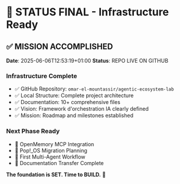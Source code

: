 # 🎯 STATUS FINAL - Infrastructure Ready

## ✅ MISSION ACCOMPLISHED

**Date**: 2025-06-06T12:53:19+01:00
**Status**: REPO LIVE ON GITHUB

### Infrastructure Complete
- ✅ GitHub Repository: `omar-el-mountassir/agentic-ecosystem-lab`
- ✅ Local Structure: Complete project architecture
- ✅ Documentation: 10+ comprehensive files
- ✅ Vision: Framework d'orchestration IA clearly defined
- ✅ Mission: Roadmap and milestones established

### Next Phase Ready
- 🚀 OpenMemory MCP Integration
- 🚀 Pop!_OS Migration Planning  
- 🚀 First Multi-Agent Workflow
- 🚀 Documentation Transfer Complete

**The foundation is SET. Time to BUILD.** 🌟